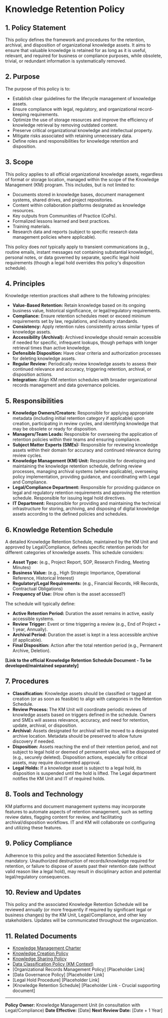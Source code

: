 # Knowledge Retention Policy

## 1. Policy Statement

This policy defines the framework and procedures for the retention, archival, and disposition of organizational knowledge assets. It aims to ensure that valuable knowledge is retained for as long as it is useful, relevant, and required for business or compliance purposes, while obsolete, trivial, or redundant information is systematically removed.

## 2. Purpose

The purpose of this policy is to:
- Establish clear guidelines for the lifecycle management of knowledge assets.
- Ensure compliance with legal, regulatory, and organizational record-keeping requirements.
- Optimize the use of storage resources and improve the efficiency of knowledge retrieval by removing outdated content.
- Preserve critical organizational knowledge and intellectual property.
- Mitigate risks associated with retaining unnecessary data.
- Define roles and responsibilities for knowledge retention and disposition.

## 3. Scope

This policy applies to all official organizational knowledge assets, regardless of format or storage location, managed within the scope of the Knowledge Management (KM) program. This includes, but is not limited to:
- Documents stored in knowledge bases, document management systems, shared drives, and project repositories.
- Content within collaboration platforms designated as knowledge resources.
- Key outputs from Communities of Practice (CoPs).
- Formalized lessons learned and best practices.
- Training materials.
- Research data and reports (subject to specific research data management policies where applicable).

This policy does *not* typically apply to transient communications (e.g., routine emails, instant messages not containing substantial knowledge), personal notes, or data governed by separate, specific legal hold requirements (though a legal hold overrides this policy's disposition schedule).

## 4. Principles

Knowledge retention practices shall adhere to the following principles:
- **Value-Based Retention:** Retain knowledge based on its ongoing business value, historical significance, or legal/regulatory requirements.
- **Compliance:** Ensure retention schedules meet or exceed minimum requirements set by law, regulations, and industry standards.
- **Consistency:** Apply retention rules consistently across similar types of knowledge assets.
- **Accessibility (Archival):** Archived knowledge should remain accessible if needed for specific, infrequent lookups, though perhaps with longer retrieval times than active knowledge.
- **Defensible Disposition:** Have clear criteria and authorization processes for deleting knowledge assets.
- **Regular Review:** Periodically review knowledge assets to assess their continued relevance and accuracy, triggering retention, archival, or disposition actions.
- **Integration:** Align KM retention schedules with broader organizational records management and data governance policies.

## 5. Responsibilities

- **Knowledge Owners/Creators:** Responsible for applying appropriate metadata (including initial retention category if applicable) upon creation, participating in review cycles, and identifying knowledge that may be obsolete or ready for disposition.
- **Managers/Team Leads:** Responsible for overseeing the application of retention policies within their teams and ensuring compliance.
- **Subject Matter Experts (SMEs):** Responsible for reviewing knowledge assets within their domain for accuracy and continued relevance during review cycles.
- **Knowledge Management (KM) Unit:** Responsible for developing and maintaining the knowledge retention schedule, defining review processes, managing archival systems (where applicable), overseeing policy implementation, providing guidance, and coordinating with Legal and Compliance.
- **Legal/Compliance Department:** Responsible for providing guidance on legal and regulatory retention requirements and approving the retention schedule. Responsible for issuing legal hold directives.
- **IT Department:** Responsible for providing and maintaining the technical infrastructure for storing, archiving, and disposing of digital knowledge assets according to the defined policies and schedules.

## 6. Knowledge Retention Schedule

A detailed Knowledge Retention Schedule, maintained by the KM Unit and approved by Legal/Compliance, defines specific retention periods for different categories of knowledge assets. This schedule considers:
- **Asset Type:** (e.g., Project Report, SOP, Research Finding, Meeting Minutes)
- **Business Value:** (e.g., High Strategic Importance, Operational Reference, Historical Interest)
- **Regulatory/Legal Requirements:** (e.g., Financial Records, HR Records, Contractual Obligations)
- **Frequency of Use:** (How often is the asset accessed?)

The schedule will typically define:
- **Active Retention Period:** Duration the asset remains in active, easily accessible systems.
- **Review Trigger:** Event or time triggering a review (e.g., End of Project + 1 year, Annually).
- **Archival Period:** Duration the asset is kept in a less accessible archive (if applicable).
- **Final Disposition:** Action after the total retention period (e.g., Permanent Archive, Deletion).

**[Link to the official Knowledge Retention Schedule Document - To be developed/maintained separately]**

## 7. Procedures

- **Classification:** Knowledge assets should be classified or tagged at creation (or as soon as feasible) to align with categories in the Retention Schedule.
- **Review Process:** The KM Unit will coordinate periodic reviews of knowledge assets based on triggers defined in the schedule. Owners and SMEs will assess relevance, accuracy, and need for retention, update, archival, or disposition.
- **Archival:** Assets designated for archival will be moved to a designated archive location. Metadata should be preserved to allow future discovery if needed.
- **Disposition:** Assets reaching the end of their retention period, and not subject to legal hold or deemed of permanent value, will be disposed of (e.g., securely deleted). Disposition actions, especially for critical assets, may require documented approval.
- **Legal Holds:** If a knowledge asset is subject to a legal hold, its disposition is suspended until the hold is lifted. The Legal department notifies the KM Unit and IT of required holds.

## 8. Tools and Technology

KM platforms and document management systems may incorporate features to automate aspects of retention management, such as setting review dates, flagging content for review, and facilitating archival/disposition workflows. IT and KM will collaborate on configuring and utilizing these features.

## 9. Policy Compliance

Adherence to this policy and the associated Retention Schedule is mandatory. Unauthorized destruction of records/knowledge required for retention, or failure to dispose of assets past their retention date (without valid reason like a legal hold), may result in disciplinary action and potential legal/regulatory consequences.

## 10. Review and Updates

This policy and the associated Knowledge Retention Schedule will be reviewed annually (or more frequently if required by significant legal or business changes) by the KM Unit, Legal/Compliance, and other key stakeholders. Updates will be communicated throughout the organization.

## 11. Related Documents

- [Knowledge Management Charter](../Charter.md)
- [Knowledge Creation Policy](KnowledgeCreationPolicy.md)
- [Knowledge Sharing Policy](KnowledgeSharingPolicy.md)
- [Data Classification Policy (KM Context)](DataClassificationPolicy.md)
- [Organizational Records Management Policy] [Placeholder Link]
- [Data Governance Policy] [Placeholder Link]
- [Legal Hold Procedure] [Placeholder Link]
- [Knowledge Retention Schedule] [Placeholder Link - Crucial supporting document]

---
**Policy Owner:** Knowledge Management Unit (in consultation with Legal/Compliance)
**Date Effective:** [Date]
**Next Review Date:** [Date + 1 Year] 